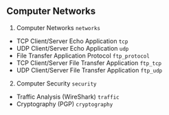 ## Computer Networks

1. Computer Networks `networks`
* TCP Client/Server Echo Application `tcp`
* UDP Client/Server Echo Application `udp`
* File Transfer Application Protocol `ftp_protocol`
* TCP Client/Server File Transfer Application `ftp_tcp`
* UDP Client/Server File Transfer Application `ftp_udp`
2. Computer Security `security`
* Traffic Analysis (WireShark) `traffic`
* Cryptography (PGP) `cryptography`
